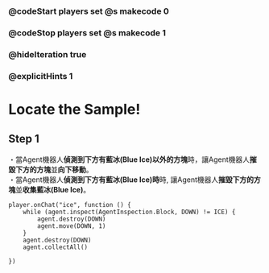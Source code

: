 ### @codeStart players set @s makecode 0
### @codeStop players set @s makecode 1

### @hideIteration true 
### @explicitHints 1


# Locate the Sample! 

## Step 1
・當Agent機器人**偵測到下方有藍冰(Blue Ice)以外的方塊**時，讓Agent機器人**摧毀下方的方塊**並**向下移動**。<br>
・當Agent機器人**偵測到下方有藍冰(Blue Ice)時**時, 讓Agent機器人**摧毀下方的方塊**並**收集藍冰(Blue Ice)**。

```ghost 
player.onChat("ice", function () {
    while (agent.inspect(AgentInspection.Block, DOWN) != ICE) {
        agent.destroy(DOWN)
        agent.move(DOWN, 1)
    }
    agent.destroy(DOWN)
    agent.collectAll()
    
})
```


